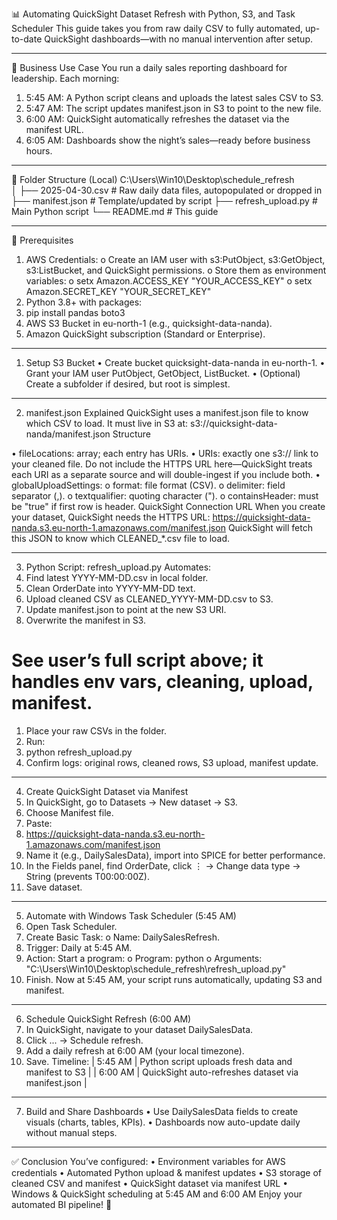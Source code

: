 📊 Automating QuickSight Dataset Refresh with Python, S3, and Task Scheduler
This guide takes you from raw daily CSV to fully automated, up-to-date QuickSight dashboards—with no manual intervention after setup.
________________________________________
🎯 Business Use Case
You run a daily sales reporting dashboard for leadership. Each morning:
1.	5:45 AM: A Python script cleans and uploads the latest sales CSV to S3.
2.	5:47 AM: The script updates manifest.json in S3 to point to the new file.
3.	6:00 AM: QuickSight automatically refreshes the dataset via the manifest URL.
4.	6:05 AM: Dashboards show the night’s sales—ready before business hours.
________________________________________
📂 Folder Structure (Local)
C:\Users\Win10\Desktop\schedule_refresh\
│
├── 2025-04-30.csv            # Raw daily data files, autopopulated or dropped in
├── manifest.json             # Template/updated by script
├── refresh_upload.py         # Main Python script
└── README.md                 # This guide
________________________________________
🔑 Prerequisites
1.	AWS Credentials:
o	Create an IAM user with s3:PutObject, s3:GetObject, s3:ListBucket, and QuickSight permissions.
o	Store them as environment variables:
o	setx Amazon.ACCESS_KEY "YOUR_ACCESS_KEY"
o	setx Amazon.SECRET_KEY "YOUR_SECRET_KEY"
2.	Python 3.8+ with packages:
3.	pip install pandas boto3
4.	AWS S3 Bucket in eu-north-1 (e.g., quicksight-data-nanda).
5.	Amazon QuickSight subscription (Standard or Enterprise).
________________________________________
1. Setup S3 Bucket
•	Create bucket quicksight-data-nanda in eu-north-1.
•	Grant your IAM user PutObject, GetObject, ListBucket.
•	(Optional) Create a subfolder if desired, but root is simplest.
________________________________________
2. manifest.json Explained
QuickSight uses a manifest.json file to know which CSV to load. 
It must live in S3 at:  s3://quicksight-data-nanda/manifest.json
Structure
 
•	fileLocations: array; each entry has URIs.
•	URIs: exactly one s3:// link to your cleaned file. Do not include the HTTPS URL here—QuickSight treats each URI as a separate source and will double-ingest if you include both.
•	globalUploadSettings:
o	format: file format (CSV).
o	delimiter: field separator (,).
o	textqualifier: quoting character (").
o	containsHeader: must be "true" if first row is header.
QuickSight Connection URL
When you create your dataset, QuickSight needs the HTTPS URL:
https://quicksight-data-nanda.s3.eu-north-1.amazonaws.com/manifest.json
QuickSight will fetch this JSON to know which CLEANED_*.csv file to load.
________________________________________

3. Python Script: refresh_upload.py
Automates:
1.	Find latest YYYY-MM-DD.csv in local folder.
2.	Clean OrderDate into YYYY-MM-DD text.
3.	Upload cleaned CSV as CLEANED_YYYY-MM-DD.csv to S3.
4.	Update manifest.json to point at the new S3 URI.
5.	Overwrite the manifest in S3.
# See user’s full script above; it handles env vars, cleaning, upload, manifest.
1.	Place your raw CSVs in the folder.
2.	Run:
3.	python refresh_upload.py
4.	Confirm logs: original rows, cleaned rows, S3 upload, manifest update.
________________________________________
4. Create QuickSight Dataset via Manifest
1.	In QuickSight, go to Datasets → New dataset → S3.
2.	Choose Manifest file.
3.	Paste:
4.	https://quicksight-data-nanda.s3.eu-north-1.amazonaws.com/manifest.json
5.	Name it (e.g., DailySalesData), import into SPICE for better performance.
6.	In the Fields panel, find OrderDate, click ⋮ → Change data type → String (prevents T00:00:00Z).
7.	Save dataset.
________________________________________
5. Automate with Windows Task Scheduler (5:45 AM)
1.	Open Task Scheduler.
2.	Create Basic Task:
o	Name: DailySalesRefresh.
3.	Trigger: Daily at 5:45 AM.
4.	Action: Start a program:
o	Program: python
o	Arguments: "C:\Users\Win10\Desktop\schedule_refresh\refresh_upload.py"
5.	Finish.
Now at 5:45 AM, your script runs automatically, updating S3 and manifest.
________________________________________
6. Schedule QuickSight Refresh (6:00 AM)
1.	In QuickSight, navigate to your dataset DailySalesData.
2.	Click ... → Schedule refresh.
3.	Add a daily refresh at 6:00 AM (your local timezone).
4.	Save.
Timeline: | 5:45 AM | Python script uploads fresh data and manifest to S3 | | 6:00 AM | QuickSight auto-refreshes dataset via manifest.json |
________________________________________
7. Build and Share Dashboards
•	Use DailySalesData fields to create visuals (charts, tables, KPIs).
•	Dashboards now auto-update daily without manual steps.
________________________________________
✅ Conclusion
You’ve configured:
•	Environment variables for AWS credentials
•	Automated Python upload & manifest updates
•	S3 storage of cleaned CSV and manifest
•	QuickSight dataset via manifest URL
•	Windows & QuickSight scheduling at 5:45 AM and 6:00 AM
Enjoy your automated BI pipeline! 🎉

